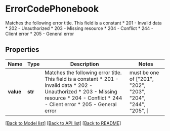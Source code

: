 # ErrorCodePhonebook

Matches the following error title.   This field is a constant    * 201 - Invalid data   * 202 - Unauthorized   * 203 - Missing resource   * 204 - Conflict   * 244 - Client error   * 205 - General error
## Properties
Name | Type | Description | Notes
------------ | ------------- | ------------- | -------------
**value** | **str** | Matches the following error title.   This field is a constant    * 201 - Invalid data   * 202 - Unauthorized   * 203 - Missing resource   * 204 - Conflict   * 244 - Client error   * 205 - General error |  must be one of ["201", "202", "203", "204", "244", "205", ]

[[Back to Model list]](../README.md#documentation-for-models) [[Back to API list]](../README.md#documentation-for-api-endpoints) [[Back to README]](../README.md)


